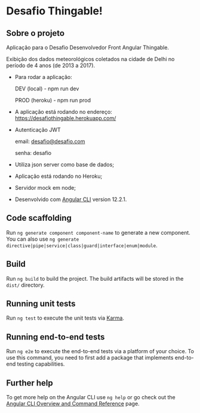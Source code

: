 # Desafio Thingable!

## Sobre o projeto

Aplicação para o Desafio Desenvolvedor Front Angular Thingable. 

Exibição dos dados meteorológicos coletados na cidade de Delhi no período de 4 anos (de 2013 a 2017).
- Para rodar a aplicação:

  DEV (local) - npm run dev
  
  PROD (heroku) - npm run prod
  
- A aplicação está rodando no endereço: https://desafiothingable.herokuapp.com/

- Autenticação JWT
  
  email: desafio@desafio.com
  
  senha: desafio

- Utiliza json server como base de dados;

- Aplicação está rodando no Heroku;

- Servidor mock em node;

- Desenvolvido com [Angular CLI](https://github.com/angular/angular-cli) version 12.2.1.


## Code scaffolding

Run `ng generate component component-name` to generate a new component. You can also use `ng generate directive|pipe|service|class|guard|interface|enum|module`.

## Build

Run `ng build` to build the project. The build artifacts will be stored in the `dist/` directory.

## Running unit tests

Run `ng test` to execute the unit tests via [Karma](https://karma-runner.github.io).

## Running end-to-end tests

Run `ng e2e` to execute the end-to-end tests via a platform of your choice. To use this command, you need to first add a package that implements end-to-end testing capabilities.

## Further help

To get more help on the Angular CLI use `ng help` or go check out the [Angular CLI Overview and Command Reference](https://angular.io/cli) page.
